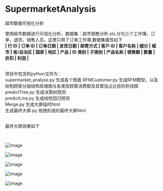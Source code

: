 # SupermarketAnalysis
超市数据可视化分析

使用超市数据进行可视化分析，数据集：超市销售分析.xls,分为三个工作簿，订单，退货，销售人员。这里只用了订单工作簿,数据集属性如下
<br/>
**| 行 ID | 订单 ID | 订单日期 | 发货日期  | 邮寄方式  | 客户 ID | 客户名称 | 细分 | 城市 | 省/自治区 | 国家 | 地区 | 产品 | ID	类别 | 子类别 | 产品名称 | 销售额 | 数量 | 折扣 | 利润 |**

<br/>
项目中包含的python文件为：
<br/>
supermarket_analyse.py 生成各个图表
RFMCustomer.py 生成RFM模型，以及绘制顾客分层结构玫瑰图与各类型顾客消费额及其累加占比柱形折线图
<br/>
predictTree.py 生成决策树预测
<br/>
predictLine.py 生成线性回归预测
<br/>
Merge.py 生成大屏临时html
<br/>
生成最终大屏.py 拖拽形成的最终大屏html
<br/>

<br/>

最终大屏效果如下

<br/>

![image](https://github.com/wangyuna7723/SupermarketAnalysis/blob/master/img/%E5%A4%A7%E5%B1%8F1.png)

![image](https://github.com/wangyuna7723/SupermarketAnalysis/blob/master/img/%E5%A4%A7%E5%B1%8F2.png)

![image](https://github.com/wangyuna7723/SupermarketAnalysis/blob/master/img/%E5%A4%A7%E5%B1%8F3.png)

![image](https://github.com/wangyuna7723/SupermarketAnalysis/blob/master/img/%E5%A4%A7%E5%B1%8F4.png)

![image](https://github.com/wangyuna7723/SupermarketAnalysis/blob/master/img/%E5%A4%A7%E5%B1%8F5.png)

